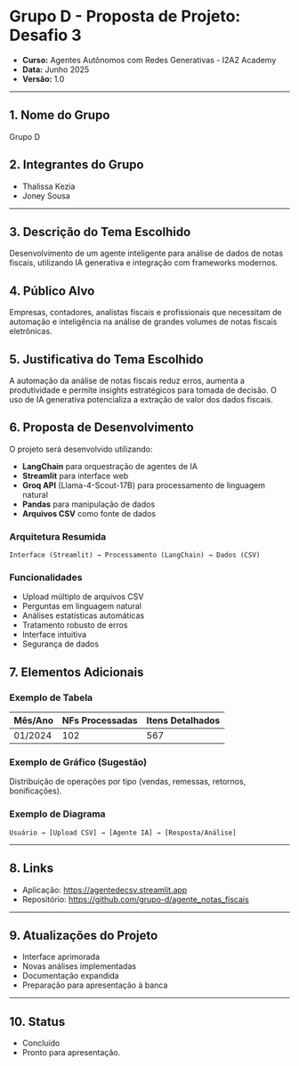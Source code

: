 # Grupo D - Proposta de Projeto: Desafio 3

- **Curso:** Agentes Autônomos com Redes Generativas - I2A2 Academy
- **Data:** Junho 2025
- **Versão:** 1.0

---

## 1. Nome do Grupo

Grupo D

## 2. Integrantes do Grupo

- Thalissa Kezia
- Joney Sousa
---

## 3. Descrição do Tema Escolhido

Desenvolvimento de um agente inteligente para análise de dados de notas fiscais, utilizando IA generativa e integração com frameworks modernos.

## 4. Público Alvo

Empresas, contadores, analistas fiscais e profissionais que necessitam de automação e inteligência na análise de grandes volumes de notas fiscais eletrônicas.

## 5. Justificativa do Tema Escolhido

A automação da análise de notas fiscais reduz erros, aumenta a produtividade e permite insights estratégicos para tomada de decisão. O uso de IA generativa potencializa a extração de valor dos dados fiscais.

## 6. Proposta de Desenvolvimento

O projeto será desenvolvido utilizando:
- **LangChain** para orquestração de agentes de IA
- **Streamlit** para interface web
- **Groq API** (Llama-4-Scout-17B) para processamento de linguagem natural
- **Pandas** para manipulação de dados
- **Arquivos CSV** como fonte de dados

### Arquitetura Resumida

```
Interface (Streamlit) → Processamento (LangChain) → Dados (CSV)
```

### Funcionalidades
- Upload múltiplo de arquivos CSV
- Perguntas em linguagem natural
- Análises estatísticas automáticas
- Tratamento robusto de erros
- Interface intuitiva
- Segurança de dados

## 7. Elementos Adicionais

### Exemplo de Tabela

| Mês/Ano   | NFs Processadas | Itens Detalhados |
|-----------|-----------------|------------------|
| 01/2024   | 102             | 567              |

### Exemplo de Gráfico (Sugestão)

Distribuição de operações por tipo (vendas, remessas, retornos, bonificações).

### Exemplo de Diagrama

```
Usuário → [Upload CSV] → [Agente IA] → [Resposta/Análise]
```

---

## 8. Links

- Aplicação: https://agentedecsv.streamlit.app
- Repositório: https://github.com/grupo-d/agente_notas_fiscais

---

## 9. Atualizações do Projeto

- Interface aprimorada
- Novas análises implementadas
- Documentação expandida
- Preparação para apresentação à banca

---

## 10. Status

- Concluído
- Pronto para apresentação.